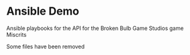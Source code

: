 # Ansible Demo
Ansible playbooks for the API for the Broken Bulb Game Studios game Miscrits

Some files have been removed
